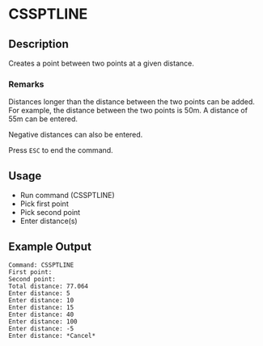 # CSSPTLINE

## Description

Creates a point between two points at a given distance.

### Remarks

Distances longer than the distance between the two points can be added. For example, the distance between the two points is 50m. A distance of 55m can be entered.

Negative distances can also be entered.

Press `ESC` to end the command.

## Usage

* Run command (CSSPTLINE)
* Pick first point
* Pick second point
* Enter distance(s)

## Example Output

```
Command: CSSPTLINE
First point:
Second point:
Total distance: 77.064
Enter distance: 5
Enter distance: 10
Enter distance: 15
Enter distance: 40
Enter distance: 100
Enter distance: -5
Enter distance: *Cancel*
```
